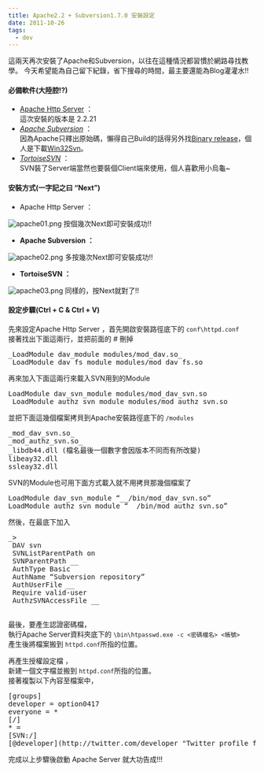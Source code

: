 ```yaml
---
title: Apache2.2 + Subversion1.7.0 安裝設定
date: 2011-10-26
tags: 
  - dev
---
```


這兩天再次安裝了Apache和Subversion，以往在這種情況都習慣於網路尋找教學。 今天希望能為自己留下紀錄，省下搜尋的時間，最主要還能為Blog灌灌水!!

#### **必備軟件(大陸腔!?)**

*   [Apache Http Server](http://httpd.apache.org/) ：  
    這次安裝的版本是 2.2.21
*   [_Apache Subversion_](http://subversion.apache.org/) ：  
    因為Apache只釋出原始碼，懶得自己Build的話得另外找[Binary release](http://subversion.apache.org/packages.html)，個人是下載[Win32Svn](http://sourceforge.net/projects/win32svn/)。
*   [_TortoiseSVN_](http://tortoisesvn.net/) ：  
    SVN裝了Server端當然也要裝個Client端來使用，個人喜歡用小烏龜~

#### **安裝方式(一字記之曰 “Next”)**

*   Apache Http Server ：

![apache01.png](./imgs/apache01.png)
按個幾次Next即可安裝成功!!

*   **Apache Subversion ：**

![apache02.png](./imgs/apache02.png)
多按幾次Next即可安裝成功!!

*   **TortoiseSVN ：**

![apache03.png](./imgs/apache03.png)
同樣的，按Next就對了!!

#### **設定步驟(Ctrl + C & Ctrl + V)**

先來設定Apache Http Server ，首先開啟安裝路徑底下的 `conf\httpd.conf`  
接著找出下面這兩行，並把前面的 # 刪掉

<pre name="7abd" id="7abd" class="graf graf--pre graf-after--p">_LoadModule dav_module modules/mod_dav.so_  
_LoadModule dav_fs_module modules/mod_dav_fs.so_</pre>

再來加入下面這兩行來載入SVN用到的Module

<pre name="8ef9" id="8ef9" class="graf graf--pre graf-after--p">LoadModule dav_svn_module modules/mod_dav_svn.so  
_LoadModule authz_svn_module modules/mod_authz_svn.so_</pre>

並把下面這幾個檔案拷貝到Apache安裝路徑底下的 `/modules`

<pre name="aacf" id="aacf" class="graf graf--pre graf-after--p">_mod_dav_svn.so_  
_mod_authz_svn.so_  
_libdb44.dll (檔名最後一個數字會因版本不同而有所改變)  
libeay32.dll  
ssleay32.dll_</pre>

SVN的Module也可用下面方式載入就不用拷貝那幾個檔案了

<pre name="8444" id="8444" class="graf graf--pre graf-after--p">LoadModule dav_svn_module “_<svn安裝路徑>_/bin/mod_dav_svn.so”  
LoadModule authz_svn_module “_<svn安裝路徑>_/bin/mod_authz_svn.so”</pre>

然後，在最底下加入

<pre name="0a32" id="0a32" class="graf graf--pre graf-after--p"><Location /_<SVN網頁路徑>_>  
 DAV svn  
 SVNListParentPath on  
 SVNParentPath _<SVN Repository Root路徑>_  
 AuthType Basic  
 AuthName “Subversion repository”  
 AuthUserFile _<SVN Repository 認證密碼檔路徑>_  
 Require valid-user   
 AuthzSVNAccessFile _<SVN Repository 授權設定檔路徑>_  
 </Location></pre>

最後，要產生認證密碼檔，  
執行Apache Server資料夾底下的 `\bin\htpasswd.exe -c <密碼檔名> <帳號>`  
產生後將檔案搬到 `httpd.conf`所指的位置。

再產生授權設定檔 ，  
新建一個文字檔並搬到 `httpd.conf`所指的位置。  
接著複製以下內容至檔案中，

<pre name="d04f" id="d04f" class="graf graf--pre graf-after--p">[groups]   
developer = option0417  
everyone = *   
[/]   
* =   
[SVN:/]   
[@developer](http://twitter.com/developer "Twitter profile for @developer")=rw</pre>

完成以上步驟後啟動 Apache Server 就大功告成!!!
